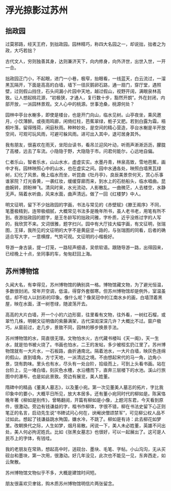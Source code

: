 # 浮光掠影过苏州

## 拙政园

过莫邪路，经天王府，到拙政园。园林精巧，称四大名园之一，却说拙，拙者之为政，大巧若拙？

古代文人，穷则独善其身，达则兼济天下，向内修身，向外济世，出世入世，一开一合。

拙政园正门小，不起眼，进门一小巷，极窄，抬眼看，一线蓝天，白云流过，一溜黑瓦隔开，下面是高高的白墙，墙下一径灰鹅卵石路，通一扇门，穿厅堂，遇照壁，过则假山挡住，石头间漏小片园中天地，越过假山，视野开阔，满眼泉林高致。让人想起桃花源，“初极狭，才通人，复行数十步，豁然开朗”。外在封闭，内部开放，一派园林景观。文人心中的桃源。世事沧桑，桃源何处？

园林中亭台水榭多，即使是楼台，也是开门向山，临水见树。山亭夜坐，乘风邀月，小饮薄醉。或夜雨鸣廊，闲倚红柱，芭蕉翠绿，栀子又肥。若到白露为霜，梧桐叶落，留得残荷，闲庭秋雨。种种妙处，是空间的精心营造，亭台水榭是半开放空间，可观可玩风雨，可避可躲风雨。进可出入其中，退可居身其外。

我有朋友，很喜欢在雨天，坐阳台读书，看吊兰迎风叶动，听雨声淅淅沥沥，朦胧了高楼，远去了车流。小隐隐于野，大隐隐于市。问君何能尔，心远地自偏。

仁者乐山，智者乐水，山山水水，虚虚实实。水墨丹青，林泉高致，雪地芭蕉，画中才有。园林映照心中的山水，也在虚实之间。园中水通各处，映照白墙黑瓦绿树，幻化了风景。晚上临水而坐，听昆曲《牡丹亭》，良辰美景奈何天，赏心乐事谁家院？灯光昏黄，一袭红妆，缓缓穿廊而来，到水上的石舫船头，临水唱曲。昆曲婉转，顾盼神飞。清风时来，水光流动，人影散乱。一曲微茫，人去楼空，水静无声。隔着水听曲，风来水面，曲声清远。做了一回《红楼梦》中人。

明文征明，留下不少拙政园的字画，书法与常见的《赤壁赋》《滕王阁序》不同，笔墨极精到，连带极细腻，大概常见书法多是晚年所书，虽人老书老，用笔有所不到。夜游拙政园的题字，是王冬龄写的拙政问雅，字朴质，近乎没练过字的人写的，我欣赏不来。文词很雅，题字扫兴。园中有大厅挂大幅字画，有文征明，张瑞图，王铎，我所见的文征明的大字不是黄庭坚一路的，与张瑞图的同看，后者的确适合写大字，一意横撑，气势可观。文征明的小楷极好。

导游一身古装，提一灯笼，一路轻声细语，吴侬软语。跟随导游一路，出得园来，已经晚上十点，坐同事的车，匆匆赶回上海。

## 苏州博物馆

久闻大名，有幸得见，苏州博物馆的确别具一格。博物馆藏文物，为了避光恒温，多数很封闭。常年开空调，低温，得穿外套御寒。但苏州博物馆却是例外，室温虽低，却不给人以封闭i的印象。像什么呢？像吴冠中的江南水乡的画，白墙顶着黑屋，映在水面，漾一树苍绿，随波荡开去。

高高的大片白墙，开一个小的六边形窗，往里看有文物，往外看，一树红石榴，或翠竹几株，明朝文征明值的紫藤满架，古代深闺深深几许？大概比不过。窗户极巧，从窗前过，走几步，景致不同，园林的移步换景手法。

苏州博物馆的水，简直很无理。文物怕水火，古代藏书楼叫《天一阁》，天一生水，就是怕书被火烧了。书画也怕水，二王的发帖，多少被桓玄扔江里了。苏州博物馆就有一大片水，一石板路，曲折通南北。隔着池水，一大片白墙，映灰色连绵的假山，直到墙角，方寸天地，一派清远之境。不由想起宋代的马一角，边角小景，饶有韵味。里头也有水，尽头有一处台阶，拾级而上，可到上头看书画。站在台阶上，见一堵白墙，刻灰色水槽，水沿槽而下，直奔三层楼下的水池。溪山行旅图中的瀑布，也是如此景致。旁边有展览，美人姓董。

隋碑中的精品《董美人墓志》，以及董小宛。第一次见董美人墓志的拓片，字比我印象中的要小，大概平日所见，放大本居多。还有董小宛同时代的柳如是。陈寅恪晚年著《柳如是别传》，曾略翻阅，开篇有柳如是小像，上题河东君，今天看到原件，很激动。旁边有钱谦益的字，楷书作柳体，字很不错，柳在书法史留下心正则笔正的名言，启动先生说“书碑试问心何在，谀阉谀僧颂禁军”，可见柳公权人品不过如此。想起了钱谦益跳水殉国，嫌水冷，不跳了。柳如是有诗：此去柳花如梦里。改朝换代之际，人生如梦，烟月易散。闲说一下，美人未必姓董，英雄不问出处，美人何必拘泥姓氏。比如《张黑女墓志》也很好，可以一起展出了。这可是人民币上的字体，有钱哇。

我的老朋友在常熟，想起高中时，送砚台、墨块、毛笔、字帖。小山沟沟，无从买砚台和墨块，第一次用，很激动。好几年没见，此次也不能见一见，东奔西走，如云聚散。

苏州博物馆文物似乎不多，大概是建馆时间短。

朋友很喜欢贝聿铭，购木质苏州博物馆明信片两张留念。





